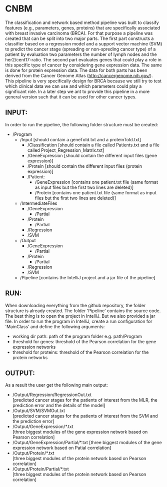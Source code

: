 # CNBM
The classification and network based method pipeline was built to classify features (e.g., parameters, genes, proteins) that are specifically associated with breast invasive carcinoma (BRCA). For that purpose a pipeline was created that can be split into two major parts. The first part constructs a classifier based on a regression model and a support vector machine (SVM) to predict the cancer stage (spreading or non-spreding cancer type) of a patient by evaluation two parameters the number of lymph nodes and the her2/cent17-ratio. The second part evaluates genes that could play a role in this specific type of cancer by considering gene expression data. The same is done for protein expression data. The data for both parts has been derived from the Cancer Genome Atlas (http://cancergenome.nih.gov/).
This pipeline is very specifically design for BRCA because we still try to test which clinical data we can use and which parameters could play a significant role. In a later step we ant to provide this pipeline in a more general version such that it can be used for other cancer types.

INPUT:
------------
In order to run the pipeline, the following folder structure must be created:

- /Program
	- /Input [should contain a geneToId.txt and a proteinToId.txt]
		- /Classification [should contain a file called Patients.txt and a file called Project_Regression_Matrix.txt]
		- /GeneExpression [should contain the different input files (gene expression)]
		- /Protein [should contain the different input files (protein expression)]
		- /Patient:
			- /GeneExpression [contains one patient.txt file (same format as input files but the first two lines are deleted)]
			- /Protein	[contains one patient.txt file (same format as input files but the first two lines are deleted)]
	- /IntermediateFiles
   		- /GeneExpression 
			- /Partial
   		- /Protein
			- /Partial
		- /Regression
   		- /SVM	
 	- /Output
 		- /GeneExpression
 			- /Partial
 		- /Protein
 			- /Partial
 		- /Regression
 		- /SVM
 	- /Pipeline [contains the IntelliJ project and a jar file of the pipeline]

RUN:
------
When downloading everything from the github repository, the folder structure is already created. The folder 'Pipeline' contains the source code. The best thing is to open the project in IntelliJ. But we also provided a jar file. In order to run the program in IntelliJ, create a run configuration for 'MainClass' and define the following arguments:

 <working dir path> <threshold for genes> <threshold for proteins>

- working dir path: path of the program folder e.g. path/Program
- threshold for genes: threshold of the Pearson correlation for the gene expression networks
- threshold for proteins: threshold of the Pearson correlation for the protein networks

OUTPUT:
---------
As a result the user get the following main output:

- /Output/Regression/RegressionOut.txt <br />
[predicted cancer stages for the patients of interest from the MLR, the prediction error and the details of the model] 
- /Output/SVM/SVMOut.txt 		     
[predicted cancer stages for the patients of interest from the SVM and the prediction error]
- /Output/GeneExpression/*.txt	     
[three biggest modules of the gene expression network based on Pearson correlation]
- /Output/GeneExpression/Partial/*.txt
[three biggest modules of the gene expression network based on Patial correlation]
- /Output/Protein/*.txt			
[three biggest modules of the protein network based on Pearson correlation]
- /Output/Protein/Partial/*.txt			
[three biggest modules of the protein network based on Pearson correlation]
